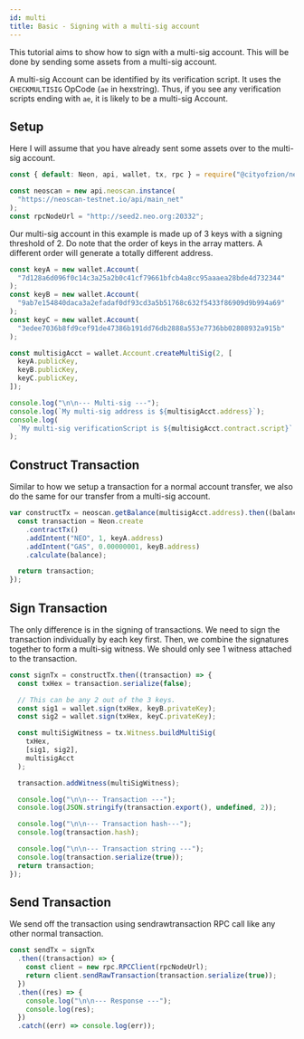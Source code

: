 ```yaml
---
id: multi
title: Basic - Signing with a multi-sig account
---
```


This tutorial aims to show how to sign with a multi-sig account. This will be
done by sending some assets from a multi-sig account.

A multi-sig Account can be identified by its verification script. It uses the
`CHECKMULTISIG` OpCode (`ae` in hexstring). Thus, if you see any verification
scripts ending with `ae`, it is likely to be a multi-sig Account.

## Setup

Here I will assume that you have already sent some assets over to the multi-sig
account.

```js
const { default: Neon, api, wallet, tx, rpc } = require("@cityofzion/neon-js");

const neoscan = new api.neoscan.instance(
  "https://neoscan-testnet.io/api/main_net"
);
const rpcNodeUrl = "http://seed2.neo.org:20332";
```

Our multi-sig account in this example is made up of 3 keys with a signing
threshold of 2. Do note that the order of keys in the array matters. A different
order will generate a totally different address.

```js
const keyA = new wallet.Account(
  "7d128a6d096f0c14c3a25a2b0c41cf79661bfcb4a8cc95aaaea28bde4d732344"
);
const keyB = new wallet.Account(
  "9ab7e154840daca3a2efadaf0df93cd3a5b51768c632f5433f86909d9b994a69"
);
const keyC = new wallet.Account(
  "3edee7036b8fd9cef91de47386b191dd76db2888a553e7736bb02808932a915b"
);

const multisigAcct = wallet.Account.createMultiSig(2, [
  keyA.publicKey,
  keyB.publicKey,
  keyC.publicKey,
]);

console.log("\n\n--- Multi-sig ---");
console.log(`My multi-sig address is ${multisigAcct.address}`);
console.log(
  `My multi-sig verificationScript is ${multisigAcct.contract.script}`
);
```

## Construct Transaction

Similar to how we setup a transaction for a normal account transfer, we also do
the same for our transfer from a multi-sig account.

```js
var constructTx = neoscan.getBalance(multisigAcct.address).then((balance) => {
  const transaction = Neon.create
    .contractTx()
    .addIntent("NEO", 1, keyA.address)
    .addIntent("GAS", 0.00000001, keyB.address)
    .calculate(balance);

  return transaction;
});
```

## Sign Transaction

The only difference is in the signing of transactions. We need to sign the
transaction individually by each key first. Then, we combine the signatures
together to form a multi-sig witness. We should only see 1 witness attached to
the transaction.

```js
const signTx = constructTx.then((transaction) => {
  const txHex = transaction.serialize(false);

  // This can be any 2 out of the 3 keys.
  const sig1 = wallet.sign(txHex, keyB.privateKey);
  const sig2 = wallet.sign(txHex, keyC.privateKey);

  const multiSigWitness = tx.Witness.buildMultiSig(
    txHex,
    [sig1, sig2],
    multisigAcct
  );

  transaction.addWitness(multiSigWitness);

  console.log("\n\n--- Transaction ---");
  console.log(JSON.stringify(transaction.export(), undefined, 2));

  console.log("\n\n--- Transaction hash---");
  console.log(transaction.hash);

  console.log("\n\n--- Transaction string ---");
  console.log(transaction.serialize(true));
  return transaction;
});
```

## Send Transaction

We send off the transaction using sendrawtransaction RPC call like any other
normal transaction.

```js
const sendTx = signTx
  .then((transaction) => {
    const client = new rpc.RPCClient(rpcNodeUrl);
    return client.sendRawTransaction(transaction.serialize(true));
  })
  .then((res) => {
    console.log("\n\n--- Response ---");
    console.log(res);
  })
  .catch((err) => console.log(err));
```
